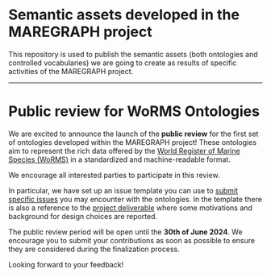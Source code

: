 # Semantic assets developed in the MAREGRAPH project

This repository is used to publish the semantic assets (both ontologies and controlled vocabularies) we are going to create as results of specific activities of the MAREGRAPH project.

---


# Public review for WoRMS Ontologies

We are excited to announce the launch of the **public review** for the first set of ontologies developed within the MAREGRAPH project! These ontologies aim to represent the rich data offered by the [World Register of Marine Species (WoRMS)](https://www.marinespecies.org/) in a standardized and machine-readable format.

We encourage all interested parties to participate in this review.

In particular, we have set up an issue template you can use to [submit specific issues](https://github.com/MareGraph-EU/assets/issues) you may encounter with the ontologies. In the template there is also a reference to the [project deliverable](https://doi.org/10.5281/zenodo.10849372) where some motivations and background for design choices are reported.

The public review period will be open until the **30th of June 2024**. We encourage you to submit your contributions as soon as possible to ensure they are considered during the finalization process.

Looking forward to your feedback!

